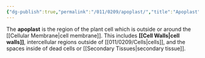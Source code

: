 ```yaml
---
{"dg-publish":true,"permalink":"/011/0209/apoplast/","title":"Apoplast","tags":["BIOL412"],"created":"2024-10-03T23:26:44.000-07:00","updated":"2025-01-22T00:28:06.858-08:00"}
---
```


The **apoplast** is the region of the plant cell which is outside or around the [[Cellular Membrane\|cell membrane]]. This includes **[[Cell Walls\|cell walls]]**, intercellular regions outside of [[011/0209/Cells\|cells]], and the spaces inside of dead cells or [[Secondary Tissues\|secondary tissue]].